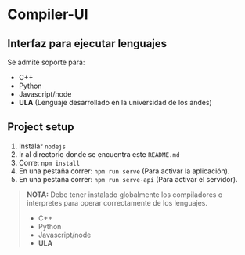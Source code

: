 # Compiler-UI
## Interfaz para ejecutar lenguajes

Se admite soporte para:
* C++ 
* Python
* Javascript/node
* **ULA** (Lenguaje desarrollado en la universidad de los andes)


## Project setup
1. Instalar `nodejs`
2. Ir al directorio donde se encuentra este `README.md`
3. Corre: `npm install`
4. En una pestaña correr: `npm run serve` (Para activar la aplicación).
4. En una pestaña correr: `npm run serve-api` (Para activar el servidor).


> **NOTA:** Debe tener instalado globalmente los compiladores o interpretes para operar correctamente de los lenguajes.
> * C++
>* Python
>* Javascript/node
>* **ULA**
